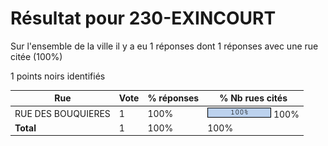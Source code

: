 # Résultat pour 230-EXINCOURT

Sur l'ensemble de la ville il y a eu 1 réponses dont 1 réponses avec une rue citée (100%)

1 points noirs identifiés

| Rue | Vote | % réponses | % Nb rues cités|
|-----|------|------------|----------------|
| RUE DES BOUQUIERES | 1 | 100% | <img src="../../img/bar_100.gif" />&nbsp;100%|
| **Total** | 1 | 100% | 100%|
